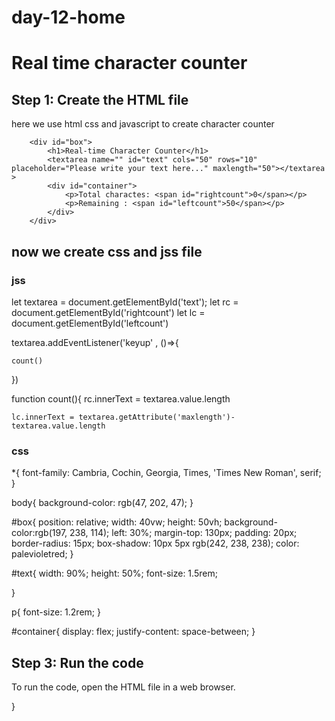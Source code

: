 # day-12-home
# Real time character counter

## Step 1: Create the HTML file

here we use html css and javascript to create character counter

<!DOCTYPE html>
<html lang="en">
<head>
    <meta charset="UTF-8">
    <meta name="viewport" content="width=device-width, initial-scale=1.0">
    <title>Document</title>
    <link rel="stylesheet" href="./style.css">
</head>
<body>

    
        <div id="box">
            <h1>Real-time Character Counter</h1>
            <textarea name="" id="text" cols="50" rows="10" placeholder="Please write your text here..." maxlength="50"></textarea >
            <div id="container">
                <p>Total charactes: <span id="rightcount">0</span></p>
                <p>Remaining : <span id="leftcount">50</span></p>
            </div>
        </div>
   <script src="./script.js"></script>
    
</body>
</html>

## now we create css and jss file
### jss
let textarea = document.getElementById('text');
let rc = document.getElementById('rightcount')
let lc = document.getElementById('leftcount')

textarea.addEventListener('keyup' , ()=>{

    count()

})

function count(){
    rc.innerText = textarea.value.length

    lc.innerText = textarea.getAttribute('maxlength')-textarea.value.length

### css
*{
    font-family: Cambria, Cochin, Georgia, Times, 'Times New Roman', serif;
}

body{
    background-color: rgb(47, 202, 47);
}

#box{
    position: relative;
    width: 40vw;
    height: 50vh;
    background-color:rgb(197, 238, 114);
    left: 30%;
    margin-top: 130px;
    padding: 20px;
    border-radius: 15px;
    box-shadow: 10px 5px rgb(242, 238, 238);
    color: palevioletred;
}

#text{
    width: 90%;
    height: 50%;
    font-size: 1.5rem;

}

p{
    font-size: 1.2rem;
}

#container{
    display: flex;
    justify-content: space-between;
}

## Step 3: Run the code

To run the code, open the HTML file in a web browser.


}
